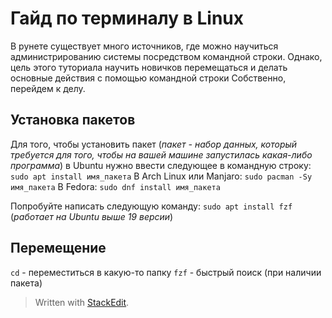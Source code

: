 
# Гайд по терминалу в Linux
В рунете существует много источников, где можно научиться администрированию системы посредством командной строки. Однако, цель этого туториала научить новичков перемещаться и делать основные действия с помощью командной строки
Собственно, перейдем к делу.
## Установка пакетов
Для того, чтобы установить пакет (*пакет - набор данных, который требуется для того, чтобы на вашей машине запустилась какая-либо программа*) в Ubuntu нужно ввести следующее в командную строку:
`sudo apt install имя_пакета`
В Arch Linux или Manjaro:
`sudo pacman -Sy имя_пакета`
В Fedora:
`sudo dnf install имя_пакета`

Попробуйте написать следующую команду:
`sudo apt install fzf` (*работает на Ubuntu выше 19 версии*)



## Перемещение
`cd` - переместиться в какую-то папку
`fzf` - быстрый поиск (при наличии пакета)


> Written with [StackEdit](https://stackedit.io/).
<!--stackedit_data:
eyJoaXN0b3J5IjpbLTk5OTA2ODQ4OCwtMTQ3Mjk0MDk0M119
-->